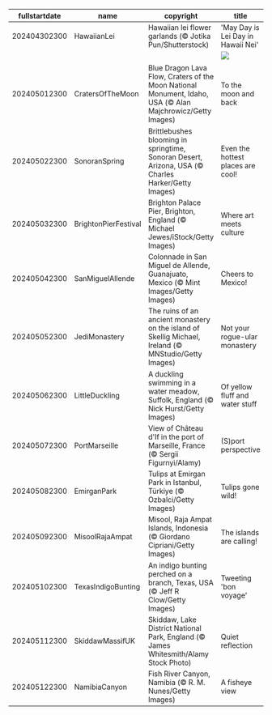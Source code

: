 |fullstartdate|name|copyright|title|image|
|--|--|--|--|--|
202404302300|HawaiianLei|Hawaiian lei flower garlands (© Jotika Pun/Shutterstock)|'May Day is Lei Day in Hawaii Nei'|![](/en-GB/2024/05/202404302300HawaiianLei.jpg)|
||||![](/en-GB/2024/05/.jpg)|
202405012300|CratersOfTheMoon|Blue Dragon Lava Flow, Craters of the Moon National Monument, Idaho, USA (© Alan Majchrowicz/Getty Images)|To the moon and back|![](/en-GB/2024/05/202405012300CratersOfTheMoon.jpg)|
202405022300|SonoranSpring|Brittlebushes blooming in springtime, Sonoran Desert, Arizona, USA (© Charles Harker/Getty Images)|Even the hottest places are cool!|![](/en-GB/2024/05/202405022300SonoranSpring.jpg)|
202405032300|BrightonPierFestival|Brighton Palace Pier, Brighton, England (© Michael Jewes/iStock/Getty Images)|Where art meets culture|![](/en-GB/2024/05/202405032300BrightonPierFestival.jpg)|
202405042300|SanMiguelAllende|Colonnade in San Miguel de Allende, Guanajuato, Mexico (© Mint Images/Getty Images)|Cheers to Mexico!|![](/en-GB/2024/05/202405042300SanMiguelAllende.jpg)|
202405052300|JediMonastery|The ruins of an ancient monastery on the island of Skellig Michael, Ireland (© MNStudio/Getty Images)|Not your rogue-ular monastery|![](/en-GB/2024/05/202405052300JediMonastery.jpg)|
202405062300|LittleDuckling|A duckling swimming in a water meadow, Suffolk, England (© Nick Hurst/Getty Images)|Of yellow fluff and water stuff|![](/en-GB/2024/05/202405062300LittleDuckling.jpg)|
202405072300|PortMarseille|View of Château d'If in the port of Marseille, France (© Sergii Figurnyi/Alamy)|(S)port perspective|![](/en-GB/2024/05/202405072300PortMarseille.jpg)|
202405082300|EmirganPark|Tulips at Emirgan Park in Istanbul, Türkiye (© Ozbalci/Getty Images)|Tulips gone wild!|![](/en-GB/2024/05/202405082300EmirganPark.jpg)|
202405092300|MisoolRajaAmpat|Misool, Raja Ampat Islands, Indonesia (© Giordano Cipriani/Getty Images)|The islands are calling!|![](/en-GB/2024/05/202405092300MisoolRajaAmpat.jpg)|
202405102300|TexasIndigoBunting|An indigo bunting perched on a branch, Texas, USA (© Jeff R Clow/Getty Images)|Tweeting 'bon voyage'|![](/en-GB/2024/05/202405102300TexasIndigoBunting.jpg)|
202405112300|SkiddawMassifUK|Skiddaw, Lake District National Park, England (© James Whitesmith/Alamy Stock Photo)|Quiet reflection|![](/en-GB/2024/05/202405112300SkiddawMassifUK.jpg)|
202405122300|NamibiaCanyon|Fish River Canyon, Namibia (© R. M. Nunes/Getty Images)|A fisheye view|![](/en-GB/2024/05/202405122300NamibiaCanyon.jpg)|
